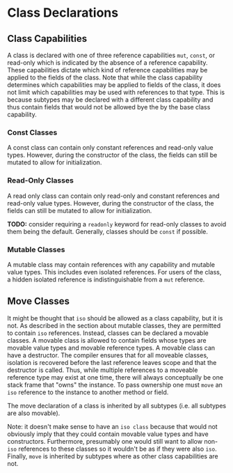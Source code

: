 # Class Declarations

## Class Capabilities

A class is declared with one of three reference capabilities `mut`, `const`, or read-only which is
indicated by the absence of a reference capability. These capabilities dictate which kind of
reference capabilities may be applied to the fields of the class. Note that while the class
capability determines which capabilities may be applied to fields of the class, it does not limit
which capabilities may be used with references to that type. This is because subtypes may be
declared with a different class capability and thus contain fields that would not be allowed bye the
by the base class capability.

### Const Classes

A const class can contain only constant references and read-only value types. However, during the
constructor of the class, the fields can still be mutated to allow for initialization.

### Read-Only Classes

A read only class can contain only read-only and constant references and read-only value types.
However, during the constructor of the class, the fields can still be mutated to allow for
initialization.

**TODO:** consider requiring a `readonly` keyword for read-only classes to avoid them being the
default. Generally, classes should be `const` if possible.

### Mutable Classes

A mutable class may contain references with any capability and mutable value types. This includes
even isolated references. For users of the class, a hidden isolated reference is indistinguishable
from a `mut` reference.

## Move Classes

It might be thought that `iso` should be allowed as a class capability, but it is not. As described
in the section about mutable classes, they are permitted to contain `iso` references. Instead,
classes can be declared a movable classes. A movable class is allowed to contain fields whose types
are movable value types and movable reference types. A movable class can have a destructor. The
compiler ensures that for all moveable classes, isolation is recovered before the last reference
leaves scope and that the destructor is called. Thus, while multiple references to a moveable
reference type may exist at one time, there will always conceptually be one stack frame that "owns"
the instance. To pass ownership one must `move` an `iso` reference to the instance to another method
or field.

The move declaration of a class is inherited by all subtypes (i.e. all subtypes are also movable).

Note: it doesn't make sense to have an `iso class` because that would not obviously imply that they
could contain movable value types and have constructors. Furthermore, presumably one would still
want to allow non-`iso` references to these classes so it wouldn't be as if they were also `iso`.
Finally, `move` is inherited by subtypes where as other class capabilities are not.
